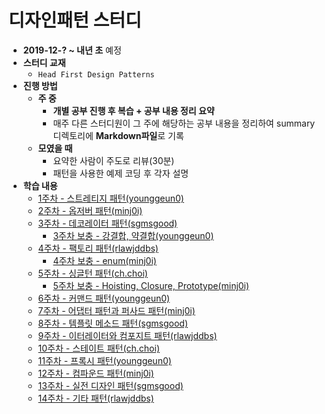 # 디자인패턴 스터디

* **2019-12-? ~ 내년 초** 예정
* **스터디 교재**
  * `Head First Design Patterns`
* **진행 방법**
  * **주 중**
    * **개별 공부 진행 후 복습 + 공부 내용 정리 요약**
    * 매주 다른 스터디원이 그 주에 해당하는 공부 내용을 정리하여 summary 디렉토리에 **Markdown파일**로 기록
  * **모였을 때**
    * 요약한 사람이 주도로 리뷰(30분)
    * 패턴을 사용한 예제 코딩 후 각자 설명
* **학습 내용**
  * [1주차 - 스트레티지 패턴(younggeun0)](https://github.com/younggeun0/DesignPatternStudy/blob/master/summary/week1_summary.md)
  * [2주차 - 옵저버 패턴(minj0i)](https://github.com/ohbokdong/DesignPatternStudy/blob/master/summary/week2_summary.md)
  * [3주차 - 데코레이터 패턴(sgmsgood)](https://github.com/ohbokdong/DesignPatternStudy/blob/master/summary/week3_summary.md)
    * [3주차 보충 - 강결합, 약결합(younggeun0)](https://github.com/ohbokdong/DesignPatternStudy/blob/master/summary/week3_coupling_summray.md)
  * [4주차 - 팩토리 패턴(rlawjddbs)](https://github.com/ohbokdong/DesignPatternStudy/blob/master/summary/week4_summary.md)
    * [4주차 보충 - enum(minj0i)](https://github.com/ohbokdong/DesignPatternStudy/blob/master/summary/week4_enum_summary.md)
  * [5주차 - 싱글턴 패턴(ch.choi)](https://github.com/ohbokdong/DesignPatternStudy/blob/master/summary/week5_summary.md)
    * [5주차 보충 - Hoisting, Closure, Prototype(minj0i)](https://github.com/ohbokdong/DesignPatternStudy/blob/master/summary/week5_minj0i_summary.md)
  * [6주차 - 커맨드 패턴(younggeun0)](https://github.com/ohbokdong/DesignPatternStudy/blob/master/summary/week6_summary.md)
  * [7주차 - 어댑터 패턴과 퍼사드 패턴(minj0i)]()
  * [8주차 - 템플릿 메소드 패턴(sgmsgood)]()
  * [9주차 - 이터레이터와 컴포지트 패턴(rlawjddbs)]()
  * [10주차 - 스테이트 패턴(ch.choi)]()
  * [11주차 - 프록시 패턴(younggeun0)]()
  * [12주차 - 컴파운드 패턴(minj0i)]()
  * [13주차 - 실전 디자인 패턴(sgmsgood)]()
  * [14주차 - 기타 패턴(rlawjddbs)]()
